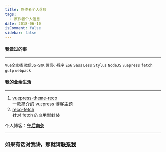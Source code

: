 ```yaml
---
title: 原作者个人信息
tags:
  - 原作者个人信息
date: 2018-06-10
isComment: false
sidebar: false
---
```


#### 我做过的事

---

`Vue全家桶` `微信JS-SDK` `微信小程序` `ES6` `Sass` `Less` `Stylus` `NodeJS` `vuepress` `fetch` `gulp` `webpack`

#### 我的业余生活

---

1. [vuepress-theme-reco](https://www.npmjs.com/package/vuepress-theme-reco)<br>
   一款简介的 vuepress 博客主题
2. [reco-fetch](https://www.npmjs.com/package/reco-fetch)<br>
   针对 fetch 的应用型封装

个人博客：[**午后南杂**](http://recoluan.gitlab.io)

---

### 如果有话对我讲，那就请[联系我](https://mp.weixin.qq.com/s/mXFqeUTegdvPliXknAAG_A)
